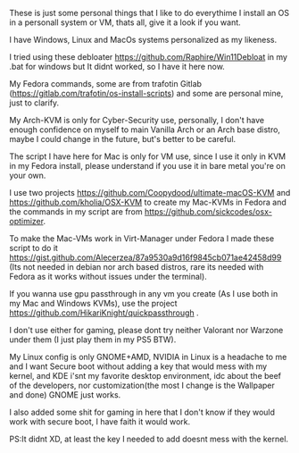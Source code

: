 These is just some personal things that I like to do everythime I install an OS in a personall system or VM, thats all, give it a look if you want.

I have Windows, Linux and MacOs systems personalized as my likeness.

I tried using these debloater https://github.com/Raphire/Win11Debloat in my .bat for windows but It didnt worked, so I have it here now.

My Fedora commands, some are from trafotin Gitlab (https://gitlab.com/trafotin/os-install-scripts) and some are personal mine, just to clarify.

My Arch-KVM is only for Cyber-Security use, personally, I don't have enough confidence on myself to main Vanilla Arch or an Arch base distro, maybe I could change in the future, but's better to be careful.

The script I have here for Mac is only for VM use, since I use it only in KVM in my Fedora install, please understand if you use it in bare metal you're on your own.

I use two projects https://github.com/Coopydood/ultimate-macOS-KVM and https://github.com/kholia/OSX-KVM to create my Mac-KVMs in Fedora and the commands in my script are from https://github.com/sickcodes/osx-optimizer.

To make the Mac-VMs work in Virt-Manager under Fedora I made these script to do it https://gist.github.com/Alecerzea/87a9530a9d16f9845cb071ae42458d99 (Its not needed in debian nor arch based distros, rare its needed with Fedora as it works without issues under the terminal).

If you wanna use gpu passthrough in any vm you create (As I use both in my Mac and Windows KVMs), use the project https://github.com/HikariKnight/quickpassthrough .

I don't use either for gaming, please dont try neither Valorant nor Warzone under them (I just play them in my PS5 BTW).

My Linux config is only GNOME+AMD, NVIDIA in Linux is a headache to me  and I want Secure boot without adding a key that would mess with my kernel, and KDE i'snt my favorite desktop environment, idc about the beef of the developers, nor customization(the most I change is the Wallpaper and done) GNOME just works.

I also added some shit for gaming in here that I don't know if they would work with secure boot, I have faith it would work. 

PS:It didnt XD, at least the key I needed to add doesnt mess with the kernel.
